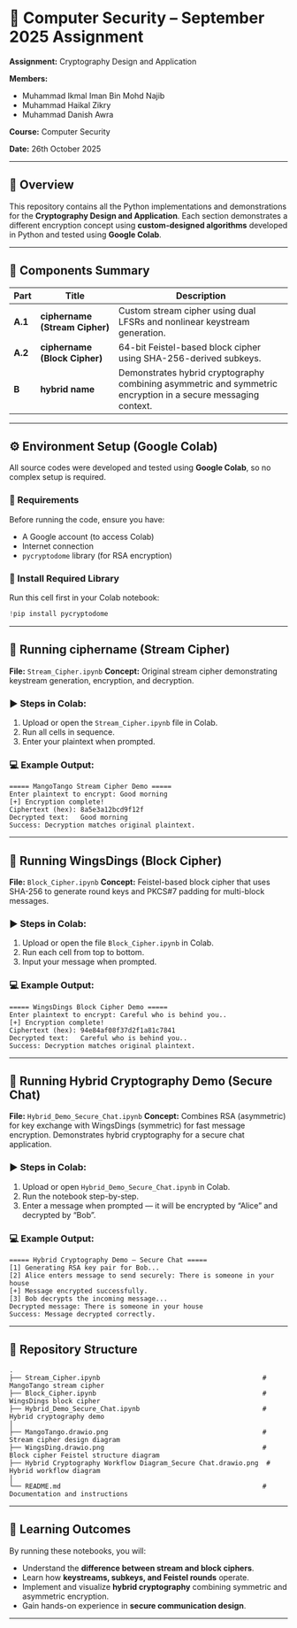 # 🧠 Computer Security – September 2025 Assignment

**Assignment:** Cryptography Design and Application 

**Members:** 
* Muhammad Ikmal Iman Bin Mohd Najib
* Muhammad Haikal Zikry
* Muhammad Danish Awra

**Course:** Computer Security

**Date:** 26th October 2025

---

## 📘 Overview

This repository contains all the Python implementations and demonstrations for the **Cryptography Design and Application**.
Each section demonstrates a different encryption concept using **custom-designed algorithms** developed in Python and tested using **Google Colab**.

---

## 🧩 Components Summary

| Part    | Title                                        | Description                                                                                                   |
| ------- | -------------------------------------------- | ------------------------------------------------------------------------------------------------------------- |
| **A.1** |  **ciphername (Stream Cipher)**            | Custom stream cipher using dual LFSRs and nonlinear keystream generation.                                     |
| **A.2** |  **ciphername (Block Cipher)**             | 64-bit Feistel-based block cipher using SHA-256-derived subkeys.                                              |
| **B**   |  **hybrid name**                           | Demonstrates hybrid cryptography combining asymmetric and symmetric encryption in a secure messaging context. |

---

## ⚙️ Environment Setup (Google Colab)

All source codes were developed and tested using **Google Colab**, so no complex setup is required.

### 🧾 Requirements

Before running the code, ensure you have:

* A Google account (to access Colab)
* Internet connection
* `pycryptodome` library (for RSA encryption)

### 🔧 Install Required Library

Run this cell first in your Colab notebook:

```python
!pip install pycryptodome
```

---

## 🥭 Running ciphername (Stream Cipher)

**File:** `Stream_Cipher.ipynb`
**Concept:** Original stream cipher demonstrating keystream generation, encryption, and decryption.

### ▶️ Steps in Colab:

1. Upload or open the `Stream_Cipher.ipynb` file in Colab.
2. Run all cells in sequence.
3. Enter your plaintext when prompted.

### 💻 Example Output:

```
===== MangoTango Stream Cipher Demo =====
Enter plaintext to encrypt: Good morning
[+] Encryption complete!
Ciphertext (hex): 8a5e3a12bcd9f12f
Decrypted text:   Good morning
Success: Decryption matches original plaintext.
```

---

## 🦅 Running WingsDings (Block Cipher)

**File:** `Block_Cipher.ipynb`
**Concept:** Feistel-based block cipher that uses SHA-256 to generate round keys and PKCS#7 padding for multi-block messages.

### ▶️ Steps in Colab:

1. Upload or open the file `Block_Cipher.ipynb` in Colab.
2. Run each cell from top to bottom.
3. Input your message when prompted.

### 💻 Example Output:

```
===== WingsDings Block Cipher Demo =====
Enter plaintext to encrypt: Careful who is behind you..
[+] Encryption complete!
Ciphertext (hex): 94e84af08f37d2f1a81c7841
Decrypted text:   Careful who is behind you..
Success: Decryption matches original plaintext.
```

---

## 🔐 Running Hybrid Cryptography Demo (Secure Chat)

**File:** `Hybrid_Demo_Secure_Chat.ipynb`
**Concept:** Combines RSA (asymmetric) for key exchange with WingsDings (symmetric) for fast message encryption. Demonstrates hybrid cryptography for a secure chat application.

### ▶️ Steps in Colab:

1. Upload or open `Hybrid_Demo_Secure_Chat.ipynb` in Colab.
2. Run the notebook step-by-step.
3. Enter a message when prompted — it will be encrypted by “Alice” and decrypted by “Bob”.

### 💻 Example Output:

```
===== Hybrid Cryptography Demo – Secure Chat =====
[1] Generating RSA key pair for Bob...
[2] Alice enters message to send securely: There is someone in your house
[+] Message encrypted successfully.
[3] Bob decrypts the incoming message...
Decrypted message: There is someone in your house
Success: Message decrypted correctly.
```

---

## 📂 Repository Structure

```
.
├── Stream_Cipher.ipynb                                         # MangoTango stream cipher 
├── Block_Cipher.ipynb                                          # WingsDings block cipher
├── Hybrid_Demo_Secure_Chat.ipynb                               # Hybrid cryptography demo 
│
├── MangoTango.drawio.png                                       # Stream cipher design diagram
├── WingsDing.drawio.png                                        # Block cipher Feistel structure diagram
├── Hybrid Cryptography Workflow Diagram_Secure Chat.drawio.png  # Hybrid workflow diagram
│
└── README.md                                                   # Documentation and instructions

```

---

## 🧠 Learning Outcomes

By running these notebooks, you will:

* Understand the **difference between stream and block ciphers**.
* Learn how **keystreams, subkeys, and Feistel rounds** operate.
* Implement and visualize **hybrid cryptography** combining symmetric and asymmetric encryption.
* Gain hands-on experience in **secure communication design**.

---
